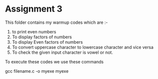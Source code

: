 # Assignment 3
 This folder contains my warmup codes which are :- 
 1. to print even numbers
 2. To display factors of numbers
 3. To display Even factors of numbers
 4. To convert uppercase character to lowercase character and vice versa
 5. To check the given input character is vowel or not.
 
 To execute these codes we use these commands
 
 gcc filename.c -o myexe 
 myexe
